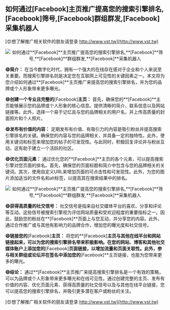 ## **如何通过**[Facebook]**主页推广提高您的搜索引擎排名,**[Facebook]**筛号,**[Facebook]**群组群发,**[Facebook]**采集机器人**

[😍想了解推广相关软件的朋友请登录 http://www.vst.tw](http://www.vst.tw)

 <center><img src="https://vst.tw/MP4/tuiguang/png/7.png" alt="如何通过**[Facebook]**主页推广提高您的搜索引擎排名,**[Facebook]**筛号,**[Facebook]**群组群发,**[Facebook]**采集机器人"></center>

**😄简介：**
在当今数字化时代，拥有一个强大的在线存在感对于企业和个人来说至关重要。而搜索引擎排名则是决定您在互联网上可见性的关键因素之一。本文将为您介绍如何通过**[Facebook]**主页推广来提高您的搜索引擎排名，并为您的品牌或个人形象带来更多曝光。

**😄创建一个专业且完整的**[Facebook]**主页：**
首先，确保您的**[Facebook]**主页能够展示您的品牌或个人形象的核心信息。提供清晰的简介、联系信息以及网站链接等。此外，选择一个易于记忆且与您的品牌相关的用户名，并上传高质量的封面照片和个人照片。

**😄发布有价值的内容：**
定期发布有价值、有吸引力的内容是吸引粉丝并提高搜索引擎排名的关键。确保您的内容与您的品牌相关，并具备一定的独特性。此外，使用关键词和标签来增加您的帖子的可发现性。与此同时，积极回复评论并与粉丝互动，这有助于建立一个活跃的社区。

**😄优化页面元素：**
通过优化您的**[Facebook]**主页的各个元素，可以提高搜索引擎对您页面的排名。首先，确保您的页面标题和简介中包含与您的品牌相关的关键词。其次，使用自定义URL来增加页面的可点击性和可发现性。此外，为您的图片添加适当的文件名和alt标签，以提高其在搜索结果中的排名。

 <center><img src="https://vst.tw/MP4/tuiguang/png/3.png" alt="如何通过**[Facebook]**主页推广提高您的搜索引擎排名,**[Facebook]**筛号,**[Facebook]**群组群发,**[Facebook]**采集机器人"></center>

**😄获得高质量的社交信号：**
社交信号是指来自社交媒体平台的喜欢、分享和评论等互动。这些信号被搜索引擎视为评估网站质量和受欢迎程度的重要指标之一。因此，鼓励您的粉丝在**[Facebook]**页面上与您互动，并分享您的内容。此外，通过合作推广或与其他有影响力的品牌合作，增加您的曝光度和社交信号。

**😄链接您的**[Facebook]**主页：**
将您的**[Facebook]**主页与其他在线平台和网站链接起来，可以为您的搜索引擎排名带来积极影响。在您的网站、博客和其他社交媒体账户上添加您的**[Facebook]**页面链接，以增加流量和页面关联性。此外，参与相关群组或论坛并在签名中添加您的**[Facebook]**主页链接，也能为您带来更多的曝光。

**😄结论：**
通过**[Facebook]**主页推广来提高搜索引擎排名是一个有效的策略，可以为品牌或个人形象带来更多曝光和在线可见性。通过创建完整的主页、发布有价值的内容、优化页面元素、获得高质量的社交信号以及与其他在线平台链接，您可以提高您的搜索引擎排名，并吸引更多潜在客户或粉丝的关注。

[😍想了解推广相关软件的朋友请登录 http://www.vst.tw](http://www.vst.tw)




